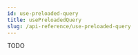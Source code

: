 ```yaml
---
id: use-preloaded-query
title: usePreloadedQuery
slug: /api-reference/use-preloaded-query
---
```

TODO
